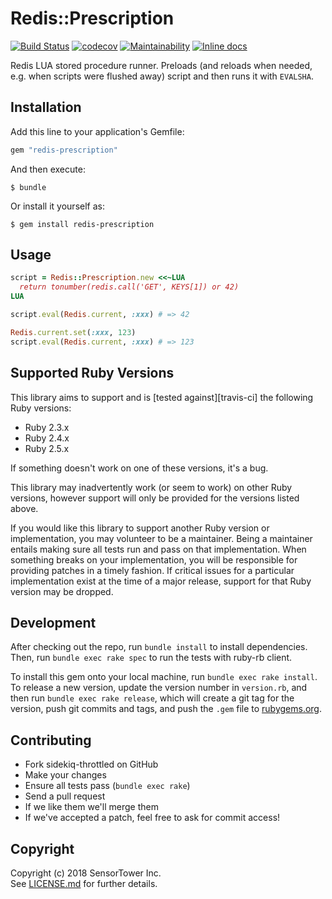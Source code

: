 # Redis::Prescription

[![Build Status](https://travis-ci.org/sensortower/redis-prescription.svg?branch=master)](https://travis-ci.org/sensortower/redis-prescription)
[![codecov](https://codecov.io/gh/sensortower/redis-prescription/branch/master/graph/badge.svg)](https://codecov.io/gh/sensortower/redis-prescription)
[![Maintainability](https://api.codeclimate.com/v1/badges/c816417574c1b8b64d81/maintainability)](https://codeclimate.com/github/sensortower/redis-prescription/maintainability)
[![Inline docs](http://inch-ci.org/github/sensortower/redis-prescription.svg?branch=master)](http://inch-ci.org/github/sensortower/redis-prescription)

Redis LUA stored procedure runner. Preloads (and reloads when needed, e.g. when
scripts were flushed away) script and then runs it with `EVALSHA`.


## Installation

Add this line to your application's Gemfile:

```ruby
gem "redis-prescription"
```

And then execute:

    $ bundle

Or install it yourself as:

    $ gem install redis-prescription


## Usage

``` ruby
script = Redis::Prescription.new <<~LUA
  return tonumber(redis.call('GET', KEYS[1]) or 42)
LUA

script.eval(Redis.current, :xxx) # => 42

Redis.current.set(:xxx, 123)
script.eval(Redis.current, :xxx) # => 123
```


## Supported Ruby Versions

This library aims to support and is [tested against][travis-ci] the following Ruby
versions:

* Ruby 2.3.x
* Ruby 2.4.x
* Ruby 2.5.x

If something doesn't work on one of these versions, it's a bug.

This library may inadvertently work (or seem to work) on other Ruby versions,
however support will only be provided for the versions listed above.

If you would like this library to support another Ruby version or
implementation, you may volunteer to be a maintainer. Being a maintainer
entails making sure all tests run and pass on that implementation. When
something breaks on your implementation, you will be responsible for providing
patches in a timely fashion. If critical issues for a particular implementation
exist at the time of a major release, support for that Ruby version may be
dropped.


## Development

After checking out the repo, run `bundle install` to install dependencies.
Then, run `bundle exec rake spec` to run the tests with ruby-rb client.

To install this gem onto your local machine, run `bundle exec rake install`.
To release a new version, update the version number in `version.rb`, and then
run `bundle exec rake release`, which will create a git tag for the version,
push git commits and tags, and push the `.gem` file to [rubygems.org][].


## Contributing

* Fork sidekiq-throttled on GitHub
* Make your changes
* Ensure all tests pass (`bundle exec rake`)
* Send a pull request
* If we like them we'll merge them
* If we've accepted a patch, feel free to ask for commit access!


## Copyright

Copyright (c) 2018 SensorTower Inc.<br>
See [LICENSE.md][] for further details.


[travis.ci]: http://travis-ci.org/sensortower/redis-prescription
[rubygems.org]: https://rubygems.org
[LICENSE.md]: https://github.com/sensortower/redis-prescription/blob/master/LICENSE.txt
